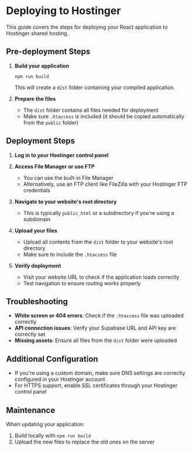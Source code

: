 
# Deploying to Hostinger

This guide covers the steps for deploying your React application to Hostinger shared hosting.

## Pre-deployment Steps

1. **Build your application**
   ```
   npm run build
   ```
   This will create a `dist` folder containing your compiled application.

2. **Prepare the files**
   - The `dist` folder contains all files needed for deployment
   - Make sure `.htaccess` is included (it should be copied automatically from the `public` folder)

## Deployment Steps

1. **Log in to your Hostinger control panel**

2. **Access File Manager or use FTP**
   - You can use the built-in File Manager
   - Alternatively, use an FTP client like FileZilla with your Hostinger FTP credentials

3. **Navigate to your website's root directory**
   - This is typically `public_html` or a subdirectory if you're using a subdomain

4. **Upload your files**
   - Upload all contents from the `dist` folder to your website's root directory
   - Make sure to include the `.htaccess` file

5. **Verify deployment**
   - Visit your website URL to check if the application loads correctly
   - Test navigation to ensure routing works properly

## Troubleshooting

- **White screen or 404 errors**: Check if the `.htaccess` file was uploaded correctly
- **API connection issues**: Verify your Supabase URL and API key are correctly set
- **Missing assets**: Ensure all files from the `dist` folder were uploaded

## Additional Configuration

- If you're using a custom domain, make sure DNS settings are correctly configured in your Hostinger account
- For HTTPS support, enable SSL certificates through your Hostinger control panel

## Maintenance

When updating your application:
1. Build locally with `npm run build`
2. Upload the new files to replace the old ones on the server
